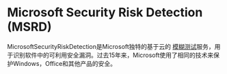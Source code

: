# Microsoft Security Risk Detection (MSRD)

MicrosoftSecurityRiskDetection是Microsoft独特的基于云的 [模糊测试](./Concepts/Fuzzing-Basics.md)服务，用于识别软件中的可利用安全漏洞。过去15年来，Microsoft使用了相同的技术来保护Windows，Office和其他产品的安全。





